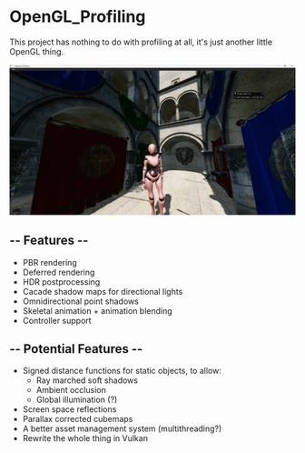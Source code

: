 # OpenGL_Profiling

This project has nothing to do with profiling at all, it's just another little OpenGL thing. 

![Sponza Scene](Screenshots/sponza_19_04_25.png)

## -- Features --
- PBR rendering
- Deferred rendering
- HDR postprocessing
- Cacade shadow maps for directional lights
- Omnidirectional point shadows
- Skeletal animation + animation blending
- Controller support

## -- Potential Features --
- Signed distance functions for static objects, to allow:
    - Ray marched soft shadows
    - Ambient occlusion
    - Global illumination (?)
- Screen space reflections
- Parallax corrected cubemaps
- A better asset management system (multithreading?)
- Rewrite the whole thing in Vulkan

